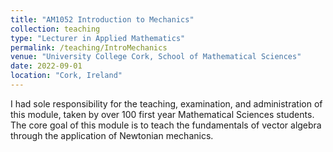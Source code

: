 ```yaml
---
title: "AM1052 Introduction to Mechanics"
collection: teaching
type: "Lecturer in Applied Mathematics"
permalink: /teaching/IntroMechanics
venue: "University College Cork, School of Mathematical Sciences"
date: 2022-09-01
location: "Cork, Ireland"
---
```


I had sole responsibility for the teaching, examination, and administration of this module, taken by over 100 first year Mathematical Sciences students.
The core goal of this module is to teach the fundamentals of vector algebra through the application of Newtonian mechanics.
